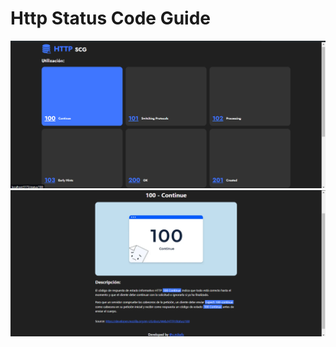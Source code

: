 # Http Status Code Guide

<img src='./assets/home-screen.png' />
<img src='./assets/info-screen.png' />


